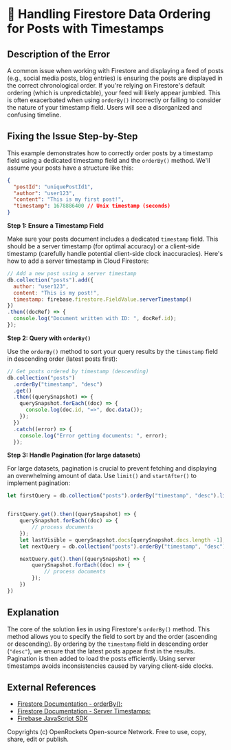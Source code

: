 # 🐞 Handling Firestore Data Ordering for Posts with Timestamps


## Description of the Error

A common issue when working with Firestore and displaying a feed of posts (e.g., social media posts, blog entries) is ensuring the posts are displayed in the correct chronological order.  If you're relying on Firestore's default ordering (which is unpredictable), your feed will likely appear jumbled.  This is often exacerbated when using `orderBy()` incorrectly or failing to consider the nature of your timestamp field.  Users will see a disorganized and confusing timeline.

## Fixing the Issue Step-by-Step

This example demonstrates how to correctly order posts by a timestamp field using a dedicated timestamp field and the `orderBy()` method. We'll assume your posts have a structure like this:

```json
{
  "postId": "uniquePostId1",
  "author": "user123",
  "content": "This is my first post!",
  "timestamp": 1678886400 // Unix timestamp (seconds)
}
```

**Step 1:  Ensure a Timestamp Field**

Make sure your posts document includes a dedicated `timestamp` field. This should be a server timestamp (for optimal accuracy) or a client-side timestamp (carefully handle potential client-side clock inaccuracies).  Here's how to add a server timestamp in Cloud Firestore:

```javascript
// Add a new post using a server timestamp
db.collection("posts").add({
  author: "user123",
  content: "This is my post!",
  timestamp: firebase.firestore.FieldValue.serverTimestamp()
})
.then((docRef) => {
  console.log("Document written with ID: ", docRef.id);
});
```

**Step 2: Query with `orderBy()`**

Use the `orderBy()` method to sort your query results by the `timestamp` field in descending order (latest posts first):

```javascript
// Get posts ordered by timestamp (descending)
db.collection("posts")
  .orderBy("timestamp", "desc")
  .get()
  .then((querySnapshot) => {
    querySnapshot.forEach((doc) => {
      console.log(doc.id, "=>", doc.data());
    });
  })
  .catch((error) => {
    console.log("Error getting documents: ", error);
  });
```

**Step 3:  Handle Pagination (for large datasets)**

For large datasets, pagination is crucial to prevent fetching and displaying an overwhelming amount of data. Use `limit()` and `startAfter()` to implement pagination:


```javascript
let firstQuery = db.collection("posts").orderBy("timestamp", "desc").limit(10);


firstQuery.get().then((querySnapshot) => {
    querySnapshot.forEach((doc) => {
        // process documents
    });
    let lastVisible = querySnapshot.docs[querySnapshot.docs.length -1];
    let nextQuery = db.collection("posts").orderBy("timestamp", "desc").startAfter(lastVisible).limit(10)

    nextQuery.get().then((querySnapshot) => {
        querySnapshot.forEach((doc) => {
            // process documents
        });
    })
})
```


## Explanation

The core of the solution lies in using Firestore's `orderBy()` method.  This method allows you to specify the field to sort by and the order (ascending or descending).  By ordering by the `timestamp` field in descending order (`"desc"`), we ensure that the latest posts appear first in the results.  Pagination is then added to load the posts efficiently.  Using server timestamps avoids inconsistencies caused by varying client-side clocks.


## External References

* [Firestore Documentation - orderBy():](https://firebase.google.com/docs/firestore/query-data/order-limit-data)
* [Firestore Documentation - Server Timestamps:](https://firebase.google.com/docs/firestore/manage-data/add-data#server_timestamps)
* [Firebase JavaScript SDK](https://firebase.google.com/docs/web/setup)


Copyrights (c) OpenRockets Open-source Network. Free to use, copy, share, edit or publish.


